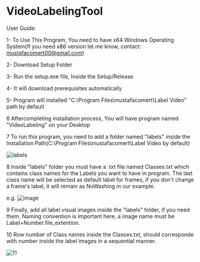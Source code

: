 # VideoLabelingTool
 
User Guide:

1- To Use This Program, You need to have x64 Windows Operating System(If you need x86 version let me know, contact: mustafacomert00@gmail.com)

2- Download Setup Folder

3- Run the setup.exe file, Inside the Setup/Release

4- It will download prerequisites automatically

5- Program will installed "C:\Program Files\mustafacomert\Label Video" path by default

6 Aftercompleting installation process, You will have program named "VideoLabeling" on your Desktop

7 To run this program, you need to add a folder named "labels" inside the Installation Path(C:\Program Files\mustafacomert\Label Video by default)

![labels](https://user-images.githubusercontent.com/23137105/123961440-07532a00-d9b9-11eb-8de9-537f91f87cb6.png)

8 Inside "labels" folder you must have a .txt file named Classes.txt which contains class names for the Labels you want to have in program. The last class name will be selected as default label for frames, if you don't change a frame's label, it will remain as NoWashing in our example. 

e.g.
![image](https://user-images.githubusercontent.com/23137105/123960559-1a192f00-d9b8-11eb-8173-4afca03c4fa3.png)

9 Finally, add all label visual images inside the "labels" folder, if you need them. Naming convention is important here, a image name must be Label+Number.file_extention.

10 Row number of Class names inside the Classes.txt, should corresponde with number inside the label images in a sequential manner.

![11](https://user-images.githubusercontent.com/23137105/123962908-9d3b8480-d9ba-11eb-8dcc-bc1962bcd17c.png)
